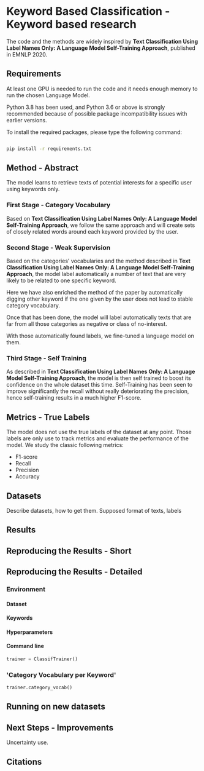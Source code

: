 # Keyword Based Classification - Keyword based research

The code and the methods are widely inspired by **Text Classification Using Label Names Only: A Language Model Self-Training Approach**, published in EMNLP 2020.

## Requirements 

At least one GPU is needed to run the code and it needs enough memory to run the chosen Language Model.

Python 3.8 has been used, and Python 3.6 or above is strongly recommended because of possible package incompatibility issues with earlier versions.

To install the required packages, please type the following command:

```bash

pip install -r requirements.txt

```
## Method - Abstract
The model learns to retrieve texts of potential interests for a specific user using keywords only. 

### First Stage - Category Vocabulary
Based on **Text Classification Using Label Names Only: A Language Model Self-Training Approach**, we follow the same approach and will create sets of closely related words around each keyword provided by the user.

### Second Stage - Weak Supervision
Based on the categories' vocabularies and the method described in **Text Classification Using Label Names Only: A Language Model Self-Training Approach**, the model label automatically a number of text that are very likely to be related to one specific keyword. 

Here we have also enriched the method of the paper by automatically digging other keyword if the one given by the user does not lead to stable category vocabulary.

Once that has been done, the model will label automatically texts that are far from all those categories as negative or class of no-interest. 

With those automatically found labels, we fine-tuned a language model on them.

### Third Stage - Self Training
As described in **Text Classification Using Label Names Only: A Language Model Self-Training Approach**, the model is then self trained to boost its confidence on the whole dataset this time.
Self-Training has been seen to improve significantly the recall without really deteriorating the precision, hence self-training results in a much higher F1-score.

## Metrics - True Labels
The model does not use the true labels of the dataset at any point. Those labels are only use to track metrics and evaluate the performance of the model. We study the classic following metrics:
* F1-score
* Recall
* Precision
* Accuracy

## Datasets
Describe datasets, how to get them.
Supposed format of texts, labels

## Results

## Reproducing the Results - Short

## Reproducing the Results - Detailed

### Environment
#### Dataset
#### Keywords
#### Hyperparameters
#### Command line
``` python
trainer = ClassifTrainer()
```
### 'Category Vocabulary per Keyword'
```python
trainer.category_vocab()
```
## Running on new datasets

## Next Steps - Improvements
Uncertainty use.
## Citations
